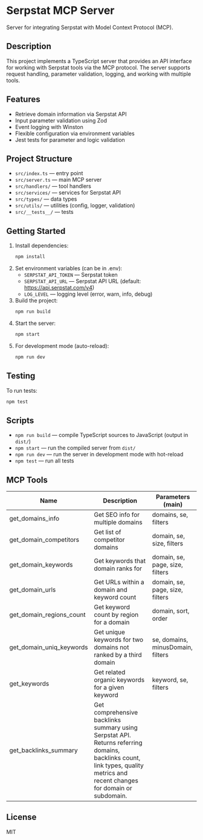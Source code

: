 # Serpstat MCP Server

Server for integrating Serpstat with Model Context Protocol (MCP).

## Description

This project implements a TypeScript server that provides an API interface for working with Serpstat tools via the MCP protocol. The server supports request handling, parameter validation, logging, and working with multiple tools.

## Features
- Retrieve domain information via Serpstat API
- Input parameter validation using Zod
- Event logging with Winston
- Flexible configuration via environment variables
- Jest tests for parameter and logic validation

## Project Structure
- `src/index.ts` — entry point
- `src/server.ts` — main MCP server
- `src/handlers/` — tool handlers
- `src/services/` — services for Serpstat API
- `src/types/` — data types
- `src/utils/` — utilities (config, logger, validation)
- `src/__tests__/` — tests

## Getting Started

1. Install dependencies:
   ```bash
   npm install
   ```
2. Set environment variables (can be in .env):
   - `SERPSTAT_API_TOKEN` — Serpstat token
   - `SERPSTAT_API_URL` — Serpstat API URL (default: https://api.serpstat.com/v4)
   - `LOG_LEVEL` — logging level (error, warn, info, debug)
3. Build the project:
   ```bash
   npm run build
   ```
4. Start the server:
   ```bash
   npm start
   ```
5. For development mode (auto-reload):
   ```bash
   npm run dev
   ```

## Testing

To run tests:
```bash
npm test
```

## Scripts

- `npm run build` — compile TypeScript sources to JavaScript (output in `dist/`)
- `npm start` — run the compiled server from `dist/`
- `npm run dev` — run the server in development mode with hot-reload
- `npm test` — run all tests

## MCP Tools

| Name                      | Description                                                                                                                                                                 | Parameters (main)                 |
|---------------------------|-----------------------------------------------------------------------------------------------------------------------------------------------------------------------------|-----------------------------------|
| get_domains_info          | Get SEO info for multiple domains                                                                                                                                           | domains, se, filters              |
| get_domain_competitors    | Get list of competitor domains                                                                                                                                              | domain, se, size, filters         |
| get_domain_keywords       | Get keywords that domain ranks for                                                                                                                                          | domain, se, page, size, filters   |
| get_domain_urls           | Get URLs within a domain and keyword count                                                                                                                                  | domain, se, page, size, filters   |
| get_domain_regions_count  | Get keyword count by region for a domain                                                                                                                                    | domain, sort, order               |
| get_domain_uniq_keywords  | Get unique keywords for two domains not ranked by a third domain            | se, domains, minusDomain, filters |
| get_keywords              | Get related organic keywords for a given keyword                            | keyword, se, filters              |
| get_backlinks_summary      | Get comprehensive backlinks summary using Serpstat API. Returns referring domains, backlinks count, link types, quality metrics and recent changes for domain or subdomain. |

## License

MIT
